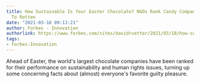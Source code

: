 ```yaml
---
title: How Sustainable Is Your Easter Chocolate? NGOs Rank Candy Companies, From Good
  To Rotten
date: "2021-03-18 09:13:21"
author: Forbes - Innovation
authorlink: https://www.forbes.com/sites/davidrvetter/2021/03/18/how-sustainable-is-your-easter-chocolate-candy-companies-ranked-from-good-to-rotten/
tags:
- Forbes-Innovation
---
```

Ahead of Easter, the world's largest chocolate companies have been ranked for their performance on sustainability and human rights issues, turning up some concerning facts about (almost) everyone's favorite guilty pleasure.